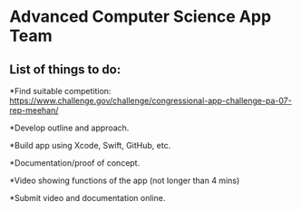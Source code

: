 # Advanced Computer Science App Team

List of things to do:
---------------
*Find suitable competition: https://www.challenge.gov/challenge/congressional-app-challenge-pa-07-rep-meehan/

*Develop outline and approach.

*Build app using Xcode, Swift, GitHub, etc.

*Documentation/proof of concept.

*Video showing functions of the app (not longer than 4 mins)

*Submit video and documentation online.

